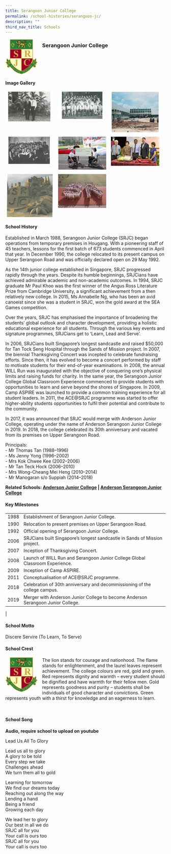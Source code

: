 ```yaml
---
title: Serangoon Junior College
permalink: /school-histories/serangoon-jc/
description: ""
third_nav_title: Schools
---
```

<img src="/images/serangoonjc1.png" style="width:20%;margin-right:15px;" align = "left">

### **Serangoon Junior College**

<br clear="left">

#### **Image Gallery**

<p><a href="https://staging.d1yxymztqoj7qn.amplifyapp.com/images/serangoonjc2.jpg">  
<img src="/images/serangoonjc2.jpg" style="width:30%;margin-right:15px;" align = "left">
</a></p>

<p><a href="https://staging.d1yxymztqoj7qn.amplifyapp.com/images/serangoonjc3.jpg">  
<img src="/images/serangoonjc3.jpg" style="width:30%;margin-right:15px;" align = "left">
</a></p>

<p><a href="https://staging.d1yxymztqoj7qn.amplifyapp.com/images/serangoonjc4.jpg">  
<img src="/images/serangoonjc4.jpg" style="width:30%;margin-right:15px;" align = "left">
</a></p>

<br clear="left">

<p><a href="https://staging.d1yxymztqoj7qn.amplifyapp.com/images/serangoonjc5.jpg">  
<img src="/images/serangoonjc5.jpg" style="width:30%;margin-right:15px;" align = "left">
</a></p>

<p><a href="https://staging.d1yxymztqoj7qn.amplifyapp.com/images/serangoonjc6.jpg">  
<img src="/images/serangoonjc6.jpg" style="width:30%;margin-right:15px;" align = "left">
</a></p>

<p><a href="https://staging.d1yxymztqoj7qn.amplifyapp.com/images/serangoonjc7.jpg">  
<img src="/images/serangoonjc7.jpg" style="width:30%;margin-right:15px;" align = "left">
</a></p>

<br clear="left">

<p><a href="https://staging.d1yxymztqoj7qn.amplifyapp.com/images/serangoonjc8.jpg">  
<img src="/images/serangoonjc8.jpg" style="width:30%;margin-right:15px;" align = "left">
</a></p>

<p><a href="https://staging.d1yxymztqoj7qn.amplifyapp.com/images/serangoonjc9.jpg">  
<img src="/images/serangoonjc9.jpg" style="width:30%;margin-right:15px;" align = "left">
</a></p>

<br clear="left">

#### **School History**
Established in March 1988, Serangoon Junior College (SRJC) began operations from temporary premises in Hougang. With a pioneering staff of 45 teachers, lessons for the first batch of 673 students commenced in April that year. In December 1990, the college relocated to its present campus on Upper Serangoon Road and was officially declared open on 29 May 1992.  

As the 14th junior college established in Singapore, SRJC progressed rapidly through the years. Despite its humble beginnings, SRJCians have achieved admirable academic and non-academic outcomes. In 1994, SRJC graduate Mr Paul Khoo was the first winner of the Angus Ross Literature Prize from Cambridge University, a significant achievement from a then relatively new college. In 2015, Ms Annabelle Ng, who has been an avid canoeist since she was a student in SRJC, won the gold award at the SEA Games competition.

Over the years, SRJC has emphasised the importance of broadening the students’ global outlook and character development, providing a holistic educational experience for all students. Through the various key events and signature programmes, SRJCians get to ‘Learn, Lead and Serve’.

In 2006, SRJCians built Singapore’s longest sandcastle and raised $50,000 for Tan Tock Seng Hospital through the Sands of Mission project. In 2007, the biennial Thanksgiving Concert was incepted to celebrate fundraising efforts. Since then, it has evolved to become a concert performed by staff to motivate students for their end-of-year examinations. In 2008, the annual WILL Run was inaugurated with the objective of conquering one’s physical limits and raising funds for charity. In the same year, the Serangoon Junior College Global Classroom Experience commenced to provide students with opportunities to learn and serve beyond the shores of Singapore. In 2009, Camp ASPIRE was launched to provide a common training experience for all student leaders. In 2011, the ACE@SRJC programme was started to offer higher-ability students opportunities to fulfil their potential and contribute to the community.

In 2017, it was announced that SRJC would merge with Anderson Junior College, operating under the name of Anderson Serangoon Junior College in 2019. In 2018, the college celebrated its 30th anniversary and vacated from its premises on Upper Serangoon Road.

Principals:<br>
\- Mr Thomas Tan (1988–1996)<br>
\- Ms Jenny Yong (1996–2002)<br>
\- Mrs Kok Chwee Kee (2002–2006)<br>
\- Mr Tan Teck Hock (2006–2010)<br>
\- Mrs Wong-Cheang Mei Heng (2010–2014)<br>
\- Mr Manogaran s/o Suppiah (2014–2018)

**Related Schools: [Anderson Junior College](https://staging.d1yxymztqoj7qn.amplifyapp.com/school-histories/anderson-jc/) | [Anderson Serangoon Junior College](https://staging.d1yxymztqoj7qn.amplifyapp.com/school-histories/anderson-serangoon-jc/)**

#### **Key Milestones**

|  |  |
|:---:|---|
| 1988 | Establishment of Serangoon Junior College. |
| 1990 | Relocation to present premises on Upper Serangoon Road. |
| 1992 | Official opening of Serangoon Junior College. |
| 2006 | SRJCians built Singapore’s longest sandcastle in Sands of Mission project. |
| 2007 | Inception of Thanksgiving Concert. |
| 2008 | Launch of WILL Run and Serangoon Junior College Global Classroom Experience. |
| 2009 | Inception of Camp ASPIRE. |
| 2011 | Conceptualisation of ACE@SRJC programme. |
| 2018 | Celebration of 30th anniversary and decommissioning of the college campus. |
| 2019 | Merger with Anderson Junior College to become Anderson Serangoon Junior College. |
|

#### **School Motto**
Discere Servire (To Learn, To Serve)

#### **School Crest**
<img src="/images/serangoonjc1.png" style="width:20%;margin-right:15px;" align = "left">

The lion stands for courage and nationhood. The flame stands for enlightenment, and the laurel leaves represent achievement. The college colours are red, gold and green. Red represents dignity and warmth – every student should be dignified and have warmth for their fellow men. Gold represents goodness and purity – students shall be individuals of good character and convictions. Green represents youth with a thirst for knowledge and an eagerness to learn.

<br clear="left">

#### **School Song**
**Audio, require school to upload on youtube**

Lead Us All To Glory

Lead us all to glory<br>
A glory to be told<br>
Every step we take<br>
Challenges ahead<br>
We turn them all to gold

Learning for tomorrow<br>
We find our dreams today<br>
Reaching out along the way<br>
Lending a hand<br>
Being a friend<br>
Growing each day

We lead her to glory<br>
Our best in all we do<br>
SRJC all for you<br>
Your call is ours too<br>
SRJC all for you<br>
Your call is ours too